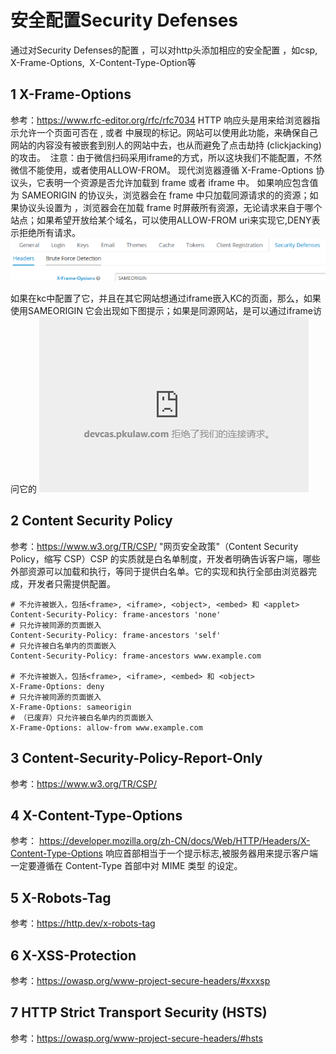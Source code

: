 # 安全配置Security Defenses

通过对Security Defenses的配置 ，可以对http头添加相应的安全配置 ，如csp, X-Frame-Options,  X-Content-Type-Option等

## 1 X-Frame-Options

参考：https://www.rfc-editor.org/rfc/rfc7034
HTTP 响应头是用来给浏览器指示允许一个页面可否在 <frame>, </iframe> 或者 <object> 中展现的标记。网站可以使用此功能，来确保自己网站的内容没有被嵌套到别人的网站中去，也从而避免了点击劫持 (clickjacking) 的攻击。 
注意：由于微信扫码采用iframe的方式，所以这块我们不能配置，不然微信不能使用，或者使用ALLOW-FROM。
现代浏览器遵循 X-Frame-Options 协议头，它表明一个资源是否允许加载到 frame 或者 iframe 中。 如果响应包含值为 SAMEORIGIN 的协议头，浏览器会在 frame 中只加载同源请求的的资源；如果协议头设置为 	 ，浏览器会在加载 frame 时屏蔽所有资源，无论请求来自于哪个站点；如果希望开放给某个域名，可以使用ALLOW-FROM uri来实现它,DENY表示拒绝所有请求。
![](./assets/keycloak安全保护-1665626037134.png)

如果在kc中配置了它，并且在其它网站想通过iframe嵌入KC的页面，那么，如果使用SAMEORIGIN
它会出现如下图提示；如果是同源网站，是可以通过iframe访问它的
![](./assets/keycloak安全保护-1665626051343.png)

## 2 Content Security Policy

参考：https://www.w3.org/TR/CSP/
"网页安全政策"（Content Security Policy，缩写 CSP）CSP 的实质就是白名单制度，开发者明确告诉客户端，哪些外部资源可以加载和执行，等同于提供白名单。它的实现和执行全部由浏览器完成，开发者只需提供配置。

```
# 不允许被嵌入，包括<frame>, <iframe>, <object>, <embed> 和 <applet>
Content-Security-Policy: frame-ancestors 'none'
# 只允许被同源的页面嵌入
Content-Security-Policy: frame-ancestors 'self'
# 只允许被白名单内的页面嵌入
Content-Security-Policy: frame-ancestors www.example.com
 
# 不允许被嵌入，包括<frame>, <iframe>, <embed> 和 <object>
X-Frame-Options: deny
# 只允许被同源的页面嵌入
X-Frame-Options: sameorigin
# （已废弃）只允许被白名单内的页面嵌入
X-Frame-Options: allow-from www.example.com
```

## 3 Content-Security-Policy-Report-Only

参考：https://www.w3.org/TR/CSP/

## 4 X-Content-Type-Options

参考： https://developer.mozilla.org/zh-CN/docs/Web/HTTP/Headers/X-Content-Type-Options
响应首部相当于一个提示标志,被服务器用来提示客户端一定要遵循在 Content-Type 首部中对 MIME 类型 的设定。

## 5 X-Robots-Tag

参考：https://http.dev/x-robots-tag

## 6 X-XSS-Protection

参考：https://owasp.org/www-project-secure-headers/#xxxsp

## 7 HTTP Strict Transport Security (HSTS)

参考：https://owasp.org/www-project-secure-headers/#hsts
